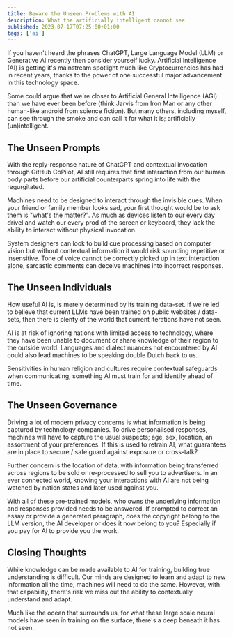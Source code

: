```yaml
---
title: Beware the Unseen Problems with AI
description: What the artificially intelligent cannot see
published: 2023-07-17T07:25:00+01:00
tags: ['ai']
---
```


If you haven't heard the phrases ChatGPT, Large Language Model (LLM) or Generative AI recently then consider yourself lucky. Artificial Intelligence (AI) is getting it's mainstream spotlight much like Cryptocurrencies has had in recent years, thanks to the power of one  successful major advancement in this technology space.

Some could argue that we're closer to Artificial General Intelligence (AGI) than we have ever been before (think Jarvis from Iron Man or any other human-like android from science fiction). But many others, including myself, can see through the smoke and can call it for what it is; artificially (un)intelligent.

## The Unseen Prompts

With the reply-response nature of ChatGPT and contextual invocation through GitHub CoPilot, AI still requires that first interaction from our human body parts before our artificial counterparts spring into life with the regurgitated.

Machines need to be designed to interact through the invisible cues. When your friend or family member looks sad, your first thought would be to ask them is "what's the matter?". As much as devices listen to our every day drivel and watch our every prod of the screen or keyboard, they lack the ability to interact without physical invocation.

System designers can look to build cue processing based on computer vision but without contextual information it would risk sounding repetitive or insensitive. Tone of voice cannot be correctly picked up in text interaction alone, sarcastic comments can deceive machines into incorrect responses.

## The Unseen Individuals

How useful AI is, is merely determined by its training data-set. If we're led to believe that current LLMs have been trained on public websites / data-sets, then there is plenty of the world that current iterations have not seen.

AI is at risk of ignoring nations with limited access to technology, where they have been unable to document or share knowledge of their region to the outside world. Languages and dialect nuances not encountered by AI could also lead machines to be speaking double Dutch back to us.

Sensitivities in human religion and cultures require contextual safeguards when communicating, something AI must train for and identify ahead of time.

## The Unseen Governance

Driving a lot of modern privacy concerns is what information is being captured by technology companies. To drive personalised responses, machines will have to capture the usual suspects; age, sex, location, an assortment of your preferences. If this is used to retrain AI, what guarantees are in place to secure / safe guard against exposure or cross-talk?

Further concern is the location of data, with information being transferred across regions to be sold or re-processed to sell you to advertisers. In an ever connected world, knowing your interactions with AI are not being watched by nation states and later used against you.

With all of these pre-trained models, who owns the underlying information and responses provided needs to be answered. If prompted to correct an essay or provide a generated paragraph, does the copyright belong to the LLM version, the AI developer or does it now belong to you? Especially if you pay for AI to provide you the work.

## Closing Thoughts

While knowledge can be made available to AI for training, building true understanding is difficult. Our minds are designed to learn and adapt to new information all the time, machines will need to do the same. However, with that capability, there's risk we miss out the ability to contextually understand and adapt.

Much like the ocean that surrounds us, for what these large scale neural models have seen in training on the surface, there's a deep beneath it has not seen.
